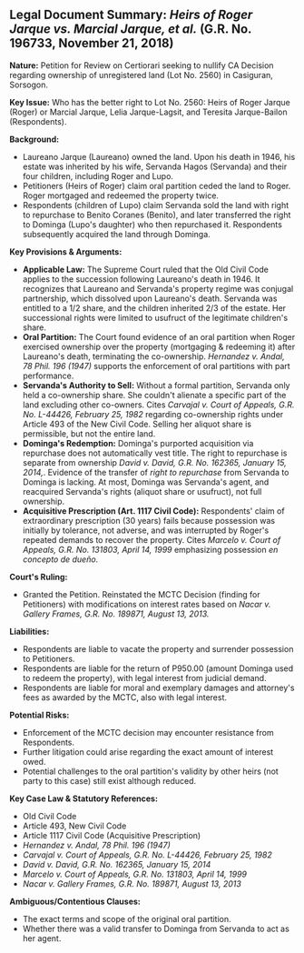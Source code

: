 ## Legal Document Summary: *Heirs of Roger Jarque vs. Marcial Jarque, et al.* (G.R. No. 196733, November 21, 2018)

**Nature:** Petition for Review on Certiorari seeking to nullify CA Decision regarding ownership of unregistered land (Lot No. 2560) in Casiguran, Sorsogon.

**Key Issue:** Who has the better right to Lot No. 2560: Heirs of Roger Jarque (Roger) or Marcial Jarque, Lelia Jarque-Lagsit, and Teresita Jarque-Bailon (Respondents).

**Background:**

*   Laureano Jarque (Laureano) owned the land. Upon his death in 1946, his estate was inherited by his wife, Servanda Hagos (Servanda) and their four children, including Roger and Lupo.
*   Petitioners (Heirs of Roger) claim oral partition ceded the land to Roger. Roger mortgaged and redeemed the property twice.
*   Respondents (children of Lupo) claim Servanda sold the land with right to repurchase to Benito Coranes (Benito), and later transferred the right to Dominga (Lupo's daughter) who then repurchased it. Respondents subsequently acquired the land through Dominga.

**Key Provisions & Arguments:**

*   **Applicable Law:** The Supreme Court ruled that the Old Civil Code applies to the succession following Laureano's death in 1946. It recognizes that Laureano and Servanda's property regime was conjugal partnership, which dissolved upon Laureano's death. Servanda was entitled to a 1/2 share, and the children inherited 2/3 of the estate. Her successional rights were limited to usufruct of the legitimate children's share.
*   **Oral Partition:** The Court found evidence of an oral partition when Roger exercised ownership over the property (mortgaging & redeeming it) after Laureano's death, terminating the co-ownership. *Hernandez v. Andal, 78 Phil. 196 (1947)* supports the enforcement of oral partitions with part performance.
*   **Servanda's Authority to Sell:** Without a formal partition, Servanda only held a co-ownership share. She couldn't alienate a specific part of the land excluding other co-owners. Cites *Carvajal v. Court of Appeals, G.R. No. L-44426, February 25, 1982* regarding co-ownership rights under Article 493 of the New Civil Code. Selling her aliquot share is permissible, but not the entire land.
*   **Dominga's Redemption:**  Dominga's purported acquisition via repurchase does not automatically vest title. The right to repurchase is separate from ownership *David v. David, G.R. No. 162365, January 15, 2014,*. Evidence of the transfer of *right to repurchase* from Servanda to Dominga is lacking. At most, Dominga was Servanda's agent, and reacquired Servanda's rights (aliquot share or usufruct), not full ownership.
*   **Acquisitive Prescription (Art. 1117 Civil Code):** Respondents' claim of extraordinary prescription (30 years) fails because possession was initially by tolerance, not adverse, and was interrupted by Roger's repeated demands to recover the property. Cites *Marcelo v. Court of Appeals, G.R. No. 131803, April 14, 1999* emphasizing possession *en concepto de dueño*.

**Court's Ruling:**

*   Granted the Petition. Reinstated the MCTC Decision (finding for Petitioners) with modifications on interest rates based on *Nacar v. Gallery Frames, G.R. No. 189871, August 13, 2013.*

**Liabilities:**

*   Respondents are liable to vacate the property and surrender possession to Petitioners.
*   Respondents are liable for the return of P950.00 (amount Dominga used to redeem the property), with legal interest from judicial demand.
*   Respondents are liable for moral and exemplary damages and attorney's fees as awarded by the MCTC, also with legal interest.

**Potential Risks:**

*   Enforcement of the MCTC decision may encounter resistance from Respondents.
*   Further litigation could arise regarding the exact amount of interest owed.
*   Potential challenges to the oral partition's validity by other heirs (not party to this case) still exist although reduced.

**Key Case Law & Statutory References:**

*   Old Civil Code
*   Article 493, New Civil Code
*   Article 1117 Civil Code (Acquisitive Prescription)
*   *Hernandez v. Andal, 78 Phil. 196 (1947)*
*   *Carvajal v. Court of Appeals, G.R. No. L-44426, February 25, 1982*
*   *David v. David, G.R. No. 162365, January 15, 2014*
*   *Marcelo v. Court of Appeals, G.R. No. 131803, April 14, 1999*
*   *Nacar v. Gallery Frames, G.R. No. 189871, August 13, 2013*

**Ambiguous/Contentious Clauses:**

*   The exact terms and scope of the original oral partition.
*   Whether there was a valid transfer to Dominga from Servanda to act as her agent.
